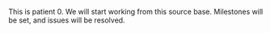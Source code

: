 This is patient 0.  We will start working from this source base.
Milestones will be set, and issues will be resolved.  
